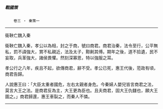 

##### 戰國策
　　`卷三 ‧ 秦策一`

* * *

衞鞅亡魏入秦

衞鞅亡魏入秦，孝公以為相，封之于商，號曰商君。商君治秦，法令至行，公平無私，罰不諱強大，賞不私親近，法及太子，黥劓其傅。期年之後，道不拾遺，民不妄取，兵革強大，諸侯畏懼。然刻深寡恩，特以強服之耳。

孝公行之八年，疾且不起，欲傳商君，辭不受。孝公已死，惠王代後，蒞政有頃，商君告歸。

人說惠王曰：「大臣太重者國危，左右太親者身危。今秦婦人嬰兒皆言商君之法，莫言大王之法。是商君反為主，大王更為臣也。且夫商君，固大王仇讎也，願大王圖之。」商君歸還，惠王車裂之，而秦人不憐。

* * *


